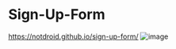 # Sign-Up-Form
https://notdroid.github.io/sign-up-form/
![image](https://github.com/notDroid/sign-up-form/assets/127229451/eb4b6923-5e62-4905-b0d8-c933da672c71)
